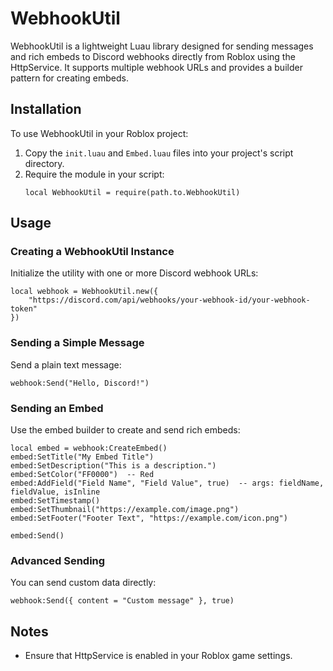 # WebhookUtil

WebhookUtil is a lightweight Luau library designed for sending messages and rich embeds to Discord webhooks directly from Roblox using the HttpService. It supports multiple webhook URLs and provides a builder pattern for creating embeds.

## Installation

To use WebhookUtil in your Roblox project:

1. Copy the `init.luau` and `Embed.luau` files into your project's script directory.
2. Require the module in your script:
   ```luau
   local WebhookUtil = require(path.to.WebhookUtil)
   ```

## Usage

### Creating a WebhookUtil Instance

Initialize the utility with one or more Discord webhook URLs:

```luau
local webhook = WebhookUtil.new({
    "https://discord.com/api/webhooks/your-webhook-id/your-webhook-token"
})
```

### Sending a Simple Message

Send a plain text message:

```luau
webhook:Send("Hello, Discord!")
```

### Sending an Embed

Use the embed builder to create and send rich embeds:

```luau
local embed = webhook:CreateEmbed()
embed:SetTitle("My Embed Title")
embed:SetDescription("This is a description.")
embed:SetColor("FF0000")  -- Red
embed:AddField("Field Name", "Field Value", true)  -- args: fieldName, fieldValue, isInline
embed:SetTimestamp()
embed:SetThumbnail("https://example.com/image.png")
embed:SetFooter("Footer Text", "https://example.com/icon.png")

embed:Send()
```

### Advanced Sending

You can send custom data directly:

```luau
webhook:Send({ content = "Custom message" }, true)
```

## Notes

- Ensure that HttpService is enabled in your Roblox game settings.